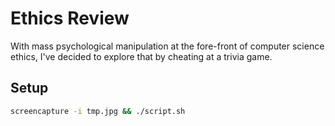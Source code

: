 # Ethics Review

With mass psychological manipulation at the fore-front of computer science ethics, I've decided to explore that by cheating at a trivia game.

## Setup

```bash
screencapture -i tmp.jpg && ./script.sh
```


